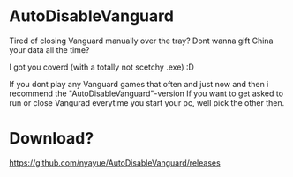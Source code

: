 # AutoDisableVanguard
Tired of closing Vanguard manually over the tray?
Dont wanna gift China your data all the time?

I got you coverd (with a totally not scetchy .exe) :D


If you dont play any Vanguard games that often and just now and then i recommend the "AutoDisableVanguard"-version
If you want to get asked to run or close Vangurad everytime you start your pc, well pick the other then. 

# Download?
https://github.com/nyayue/AutoDisableVanguard/releases

